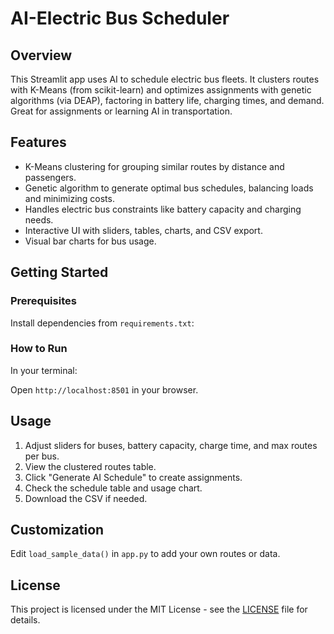 # AI-Electric Bus Scheduler

## Overview
This Streamlit app uses AI to schedule electric bus fleets. It clusters routes with K-Means (from scikit-learn) and optimizes assignments with genetic algorithms (via DEAP), factoring in battery life, charging times, and demand. Great for assignments or learning AI in transportation.

## Features
- K-Means clustering for grouping similar routes by distance and passengers.
- Genetic algorithm to generate optimal bus schedules, balancing loads and minimizing costs.
- Handles electric bus constraints like battery capacity and charging needs.
- Interactive UI with sliders, tables, charts, and CSV export.
- Visual bar charts for bus usage.

## Getting Started

### Prerequisites
Install dependencies from `requirements.txt`:

### How to Run
In your terminal:

Open `http://localhost:8501` in your browser.

## Usage
1. Adjust sliders for buses, battery capacity, charge time, and max routes per bus.
2. View the clustered routes table.
3. Click "Generate AI Schedule" to create assignments.
4. Check the schedule table and usage chart.
5. Download the CSV if needed.

## Customization
Edit `load_sample_data()` in `app.py` to add your own routes or data.

## License
This project is licensed under the MIT License - see the [LICENSE](LICENSE) file for details.

